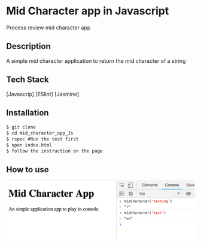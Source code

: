 # Mid Character app in Javascript
Process review mid character app
## Description
A simple mid character application to return the mid character of a string

## Tech Stack
[Javascrip]
[ESlint]
[Jasmine]

## Installation
    $ git clone 
    $ cd mid_character_app_Js
    $ rspec #Run the test first
    $ open index.html 
    $ follow the instruction on the page

## How to use
![how](https://github.com/anhuiyang/mid_character_app_Js/blob/master/images/Screenshot%202019-03-12%20at%202.47.23%20pm.png?raw=true)
